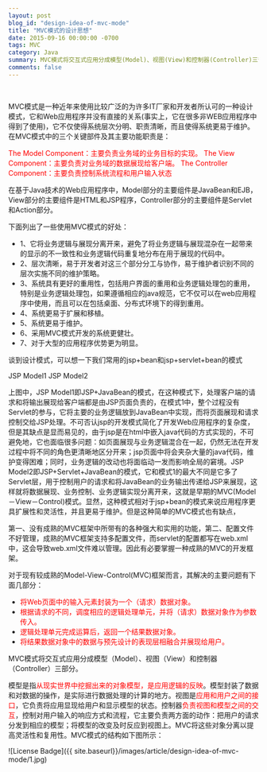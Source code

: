 ```yaml
---
layout: post
blog_id: "design-idea-of-mvc-mode"
title: "MVC模式的设计思想"
date: 2015-09-16 00:00:00 -0700
tags: MVC
category: Java
summary: MVC模式将交互式应用分成模型(Model)、视图(View)和控制器(Controller)三部分
comments: false
---
```

<br>

MVC模式是一种近年来使用比较广泛的为许多IT厂家和开发者所认可的一种设计模式，它和Web应用程序并没有直接的关系(事实上，它在很多非WEB应用程序中得到了使用)，它不仅使得系统层次分明、职责清晰，而且使得系统更易于维护。
在MVC模式中的三个关键部件及其主要功能职责是：

<span style="color:red">The Model Component：主要负责业务域的业务目标的实现。</span>
<span style="color:red">The View Component：主要负责对业务域的数据展现给客户端。</span>
<span style="color:red">The Controller Component：主要负责控制系统流程和用户输入状态</span>


在基于Java技术的Web应用程序中，Model部分的主要组件是JavaBean和EJB，View部分的主要组件是HTML和JSP程序，Controller部分的主要组件是Servlet和Action部分。

下面列出了一些使用MVC模式的好处：

+ 1、它将业务逻辑与展现分离开来，避免了将业务逻辑与展现混杂在一起带来的显示的不一致性和业务逻辑代码重复地分布在用于展现的代码中。
+ 2、层次清晰，易于开发者对这三个部分分工与协作，易于维护者识别不同的层次实施不同的维护策略。
+ 3、系统具有更好的重用性，包括用户界面的重用和业务逻辑处理包的重用，特别是业务逻辑处理包，如果遵循相应的java规范，它不仅可以在web应用程序中使用，而且可以在包括桌面、分布式环境下的得到重用。
+ 4、系统更易于扩展和移植。
+ 5、系统更易于维护。
+ 6、采用MVC模式开发的系统更健壮。
+ 7、对于大型的应用程序优势更为明显。

谈到设计模式，可以想一下我们常用的jsp+bean和jsp+servlet+bean的模式

JSP Model1
JSP Model2

上图中，JSP Model1即JSP+JavaBean的模式，在这种模式下，处理客户端的请求和将输出展现给客户端都是由JSP页面负责的，在模式1中，整个过程没有Servlet的参与，它将主要的业务逻辑放到JavaBean中实现，而将页面展现和请求控制交给JSP处理。不可否认jsp的开发模式简化了开发Web应用程序的复杂度，但是其缺点是显而易见的，由于jsp是在html中嵌入java代码的方式实现的，不可避免地，它也面临很多问题：如页面展现与业务逻辑混合在一起，仍然无法在开发过程中将不同的角色更清晰地区分开来；jsp页面中将会夹杂大量的java代码，维护变得困难；同时，业务逻辑的改动也将面临动一发而影响全局的窘境。JSP Model2即JSP+Servlet+JavaBean的模式，它和模式1的最大不同是它多了Servlet层，用于控制用户的请求和将JavaBean的业务输出传递给JSP来展现，这样就将数据展现、业务控制、业务逻辑实现分离开来，这就是早期的MVC(Model－View－Control)模式。显然，这种模式相对于jsp+bean的模式来说应用程序更具扩展性和灵活性，并且更易于维护。但是这种简单的MVC模式也有缺点，

第一、没有成熟的MVC框架中所带有的各种强大和实用的功能，第二、配置文件不好管理，成熟的MVC框架支持多配置文件，而servlet的配置都写在web.xml中，这会导致web.xml文件难以管理。因此有必要掌握一种成熟的MVC的开发框架。

对于现有较成熟的Model-View-Control(MVC)框架而言，其解决的主要问题有下面几部分：

+ <span style="color:red">将Web页面中的输入元素封装为一个（请求）数据对象。</span>
+ <span style="color:red">根据请求的不同，调度相应的逻辑处理单元，并将（请求）数据对象作为参数传入。</span>
+ <span style="color:red">逻辑处理单元完成运算后，返回一个结果数据对象。</span>
+ <span style="color:red">将结果数据对象中的数据与预先设计的表现层相融合并展现给用户。</span>

MVC模式将交互式应用分成模型（Model）、视图（View）和控制器（Controller）三部分。

模型是指<span style="color:red">从现实世界中挖掘出来的对象模型，是应用逻辑的反映</span>。模型封装了数据和对数据的操作，是实际进行数据处理的计算的地方。视图是<span style="color:red">应用和用户之间的接口</span>，它负责将应用显现给用户和显示模型的状态。控制器<span style="color:red">负责视图和模型之间的交互</span>，控制对用户输入的响应方式和流程，它主要负责两方面的动作：把用户的请求分发到相应的模型；将模型的改变及时反应到视图上。MVC将这些对象分离以提高灵活性和复用性。MVC模式的结构如下图所示：

![License Badge]({{ site.baseurl}}/images/article/design-idea-of-mvc-mode/1.jpg)

<br>